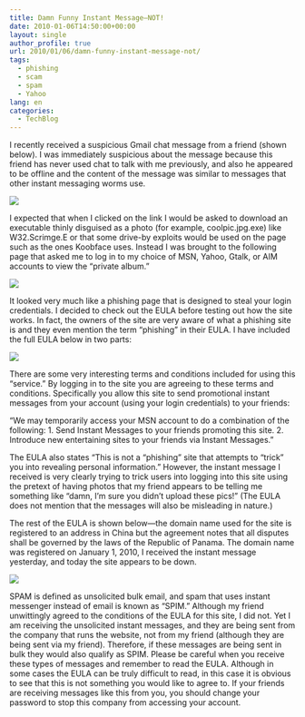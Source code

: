 ```yaml
---
title: Damn Funny Instant Message—NOT!
date: 2010-01-06T14:50:00+00:00
layout: single
author_profile: true
url: 2010/01/06/damn-funny-instant-message-not/
tags:
  - phishing
  - scam
  - spam
  - Yahoo
lang: en
categories: 
  - TechBlog
---
```

I recently received a suspicious Gmail chat message from a friend (shown below). I was immediately suspicious about the message because this friend has never used chat to talk with me previously, and also he appeared to be offline and the content of the message was similar to messages that other instant messaging worms use.

[![](http://4.bp.blogspot.com/_vaUVXcmC3OI/S0SbVCdFZzI/AAAAAAAAAko/1CX_1CRKNkc/s640/IM_2.jpg)](http://4.bp.blogspot.com/_vaUVXcmC3OI/S0SbVCdFZzI/AAAAAAAAAko/1CX_1CRKNkc/s1600-h/IM_2.jpg)

I expected that when I clicked on the link I would be asked to download an executable thinly disguised as a photo (for example, coolpic.jpg.exe) like W32.Scrimge.E or that some drive-by exploits would be used on the page such as the ones Koobface uses. Instead I was brought to the following page that asked me to log in to my choice of MSN, Yahoo, Gtalk, or AIM accounts to view the “private album.”

[![](http://2.bp.blogspot.com/_vaUVXcmC3OI/S0SbcTjyJoI/AAAAAAAAAkw/NHibY2t8bec/s640/IM_Spam_2.jpg)](http://2.bp.blogspot.com/_vaUVXcmC3OI/S0SbcTjyJoI/AAAAAAAAAkw/NHibY2t8bec/s1600-h/IM_Spam_2.jpg)

It looked very much like a phishing page that is designed to steal your login credentials. I decided to check out the EULA before testing out how the site works. In fact, the owners of the site are very aware of what a phishing site is and they even mention the term “phishing” in their EULA. I have included the full EULA below in two parts:

[![](http://3.bp.blogspot.com/_vaUVXcmC3OI/S0SbhYVTqiI/AAAAAAAAAk4/E6VoEC9oybI/s640/Eula1_2.jpg)](http://3.bp.blogspot.com/_vaUVXcmC3OI/S0SbhYVTqiI/AAAAAAAAAk4/E6VoEC9oybI/s1600-h/Eula1_2.jpg)

There are some very interesting terms and conditions included for using this “service.” By logging in to the site you are agreeing to these terms and conditions. Specifically you allow this site to send promotional instant messages from your account (using your login credentials) to your friends:

“We may temporarily access your MSN account to do a combination of the following: 1. Send Instant Messages to your friends promoting this site. 2. Introduce new entertaining sites to your friends via Instant Messages.”

The EULA also states “This is not a “phishing” site that attempts to “trick” you into revealing personal information.” However, the instant message I received is very clearly trying to trick users into logging into this site using the pretext of having photos that my friend appears to be telling me something like “damn, I’m sure you didn’t upload these pics!” (The EULA does not mention that the messages will also be misleading in nature.)

The rest of the EULA is shown below—the domain name used for the site is registered to an address in China but the agreement notes that all disputes shall be governed by the laws of the Republic of Panama. The domain name was registered on January 1, 2010, I received the instant message yesterday, and today the site appears to be down.

[![](http://2.bp.blogspot.com/_vaUVXcmC3OI/S0SblNPPlFI/AAAAAAAAAlA/2vFP9aMRiwA/s640/Eula2_2.jpg)](http://2.bp.blogspot.com/_vaUVXcmC3OI/S0SblNPPlFI/AAAAAAAAAlA/2vFP9aMRiwA/s1600-h/Eula2_2.jpg)

SPAM is defined as unsolicited bulk email, and spam that uses instant messenger instead of email is known as “SPIM.” Although my friend unwittingly agreed to the conditions of the EULA for this site, I did not. Yet I am receiving the unsolicited instant messages, and they are being sent from the company that runs the website, not from my friend (although they are being sent via my friend). Therefore, if these messages are being sent in bulk they would also qualify as SPIM. Please be careful when you receive these types of messages and remember to read the EULA. Although in some cases the EULA can be truly difficult to read, in this case it is obvious to see that this is not something you would like to agree to. If your friends are receiving messages like this from you, you should change your password to stop this company from accessing your account.